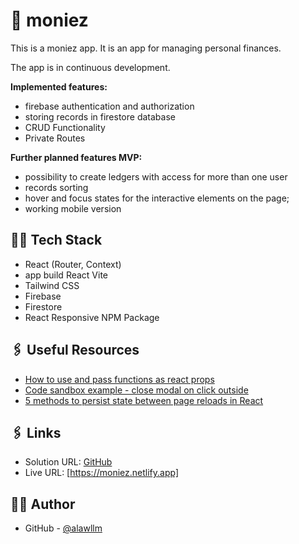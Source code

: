 # 💸 moniez

This is a moniez app.
It is an app for managing personal finances.

The app is in continuous development.

**Implemented features:**

- firebase authentication and authorization
- storing records in firestore database
- CRUD Functionality
- Private Routes

**Further planned features MVP:**

- possibility to create ledgers with access for more than one user
- records sorting
- hover and focus states for the interactive elements on the page;
- working mobile version

## 👨‍💻 Tech Stack

- React (Router, Context)
- app build React Vite
- Tailwind CSS
- Firebase
- Firestore
- React Responsive NPM Package

## 🖇️ Useful Resources

- [How to use and pass functions as react props](https://medium.com/@kkm2059/how-to-use-and-pass-functions-as-props-react-ff677f5bca0b)
- [Code sandbox example - close modal on click outside](https://codesandbox.io/s/modal-example-in-react-with-close-on-click-outside-oz8wb?file=/src/index.js)
- [5 methods to persist state between page reloads in React](https://blog.bitsrc.io/5-methods-to-persisting-state-between-page-reloads-in-react-8fc9abd3fa2f)

## 🖇️ Links

- Solution URL: [GitHub](https://github.com/alawllm/moniez)
- Live URL: [https://moniez.netlify.app]

## 👧🏻 Author

- GitHub - [@alawllm](https://github.com/alawllm)

